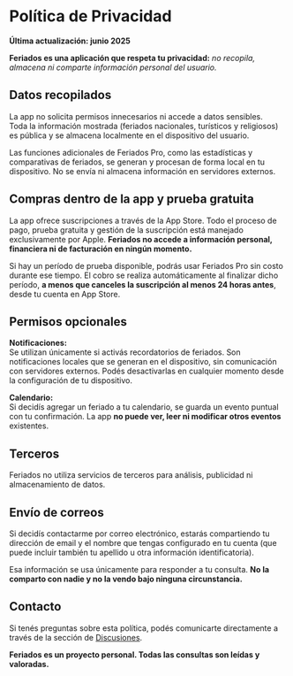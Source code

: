 # Política de Privacidad  
  
**Última actualización: junio 2025**  
  
**Feriados es una aplicación que respeta tu privacidad:** *no recopila, almacena ni comparte información personal del usuario.*  
  
## Datos recopilados  
  
La app no solicita permisos innecesarios ni accede a datos sensibles.  
Toda la información mostrada (feriados nacionales, turísticos y religiosos) es pública y se almacena localmente en el dispositivo del usuario.  
  
Las funciones adicionales de Feriados Pro, como las estadísticas y comparativas de feriados, se generan y procesan de forma local en tu dispositivo. No se envía ni almacena información en servidores externos.  
  
## Compras dentro de la app y prueba gratuita  
  
La app ofrece suscripciones a través de la App Store. Todo el proceso de pago, prueba gratuita y gestión de la suscripción está manejado exclusivamente por Apple. **Feriados no accede a información personal, financiera ni de facturación en ningún momento.**  
  
Si hay un período de prueba disponible, podrás usar Feriados Pro sin costo durante ese tiempo. El cobro se realiza automáticamente al finalizar dicho período, **a menos que canceles la suscripción al menos 24 horas antes**, desde tu cuenta en App Store.  
  
## Permisos opcionales  
  
**Notificaciones:**  
Se utilizan únicamente si activás recordatorios de feriados. Son notificaciones locales que se generan en el dispositivo, sin comunicación con servidores externos. Podés desactivarlas en cualquier momento desde la configuración de tu dispositivo.  
  
**Calendario:**  
Si decidís agregar un feriado a tu calendario, se guarda un evento puntual con tu confirmación. La app **no puede ver, leer ni modificar otros eventos** existentes.  
  
## Terceros  
  
Feriados no utiliza servicios de terceros para análisis, publicidad ni almacenamiento de datos.  
  
## Envío de correos  
  
Si decidís contactarme por correo electrónico, estarás compartiendo tu dirección de email y el nombre que tengas configurado en tu cuenta (que puede incluir también tu apellido u otra información identificatoria).  
  
Esa información se usa únicamente para responder a tu consulta. **No la comparto con nadie y no la vendo bajo ninguna circunstancia.**  
  
## Contacto  
  
Si tenés preguntas sobre esta política, podés comunicarte directamente a través de la sección de [Discusiones](https://github.com/lucasditomase/feriados/discussions).  
  
**Feriados es un proyecto personal. Todas las consultas son leídas y valoradas.**  
